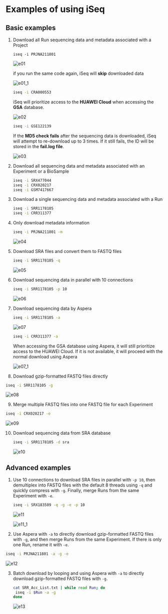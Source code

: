 # Examples of using iSeq

## Basic examples
1. Download all Run sequencing data and metadata associated with a Project

   ```
   iseq -i PRJNA211801
   ```

   ![e01](./img/e01.png)

   if you run the same code again, iSeq will **skip** downloaded data

   ![e01_1](./img/e01_1.png)

   ```bash
   iseq -i CRA000553
   ```

   iSeq will prioritize access to the **HUAWEI Cloud** when accessing the **GSA** database.

   ![e02](./img/e02.png)

   ```bash
   iseq -i GSE122139
   ```

   If the **MD5 check fails** after the sequencing data is downloaded, iSeq will attempt to re-download up to 3 times. If it still fails, the ID will be stored in the **fail.log file**.

   ![e03](./img/e03.png)

2. Download all sequencing data and metadata associated with an Experiment or a BioSample

   ```bash
   iseq -i SRX477044
   iseq -i CRX020217
   iseq -i GSM7417667
   ```

3. Download a single sequencing data and metadata associated with a Run

   ```bash
   iseq -i SRR1178105
   iseq -i CRR311377
   ```

4. Only download metadata information

   ```bash
   iseq -i PRJNA211801 -m
   ```

   ![e04](./img/e04.png)

5. Download SRA files and convert them to FASTQ files

   ```bash
   iseq -i SRR1178105 -q
   ```

   ![e05](./img/e05.png)

6. Download sequencing data in parallel with 10 connections

   ```bash
   iseq -i SRR1178105 -p 10
   ```

   ![e06](./img/e06.png)

7. Download sequencing data by Aspera

   ```bash
   iseq -i SRR1178105 -a
   ```

   ![e07](./img/e07.png)

   ```bash
   iseq -i CRR311377 -a
   ```
   
   When accessing the GSA database using Aspera, it will still prioritize access to the HUAWEI Cloud. If it is not available, it will proceed with the normal download using Aspera

   ![e07_1](./img/e07_1.png)

8.  Download gzip-formatted FASTQ files directly

   ```bash
   iseq -i SRR1178105 -g
   ```

   ![e08](./img/e08.png)

9.  Merge multiple FASTQ files into one FASTQ file for each Experiment

   ```bash
   iseq -i CRX020217 -e
   ```

   ![e09](./img/e09.png)

10. Download sequencing data from SRA database

    ```bash
    iseq -i SRR1178105 -d sra
    ```

    ![e10](./img/e10.png)

## Advanced examples

1. Use 10 connections to download SRA files in parallel with `-p 10`, then demultiplex into FASTQ files with the default 8 threads using `-q` and quickly compress with `-g`. Finally, merge Runs from the same Experiment with `-e`.

   ```bash
   iseq -i SRX183509 -q -g -e -p 10
   ```

   ![e11](./img/e11.png)

   ![e11_1](./img/e11_1.png)

2.  Use Aspera with `-a` to directly download gzip-formatted FASTQ files with `-g`, and then merge Runs from the same Experiment. If there is only one Run, rename it with `-e`.

   ```bash
   iseq -i PRJNA211801 -a -g -e
   ```

   ![e12](./img/e12.png)

3. Batch download by looping and using Aspera with `-a` to directly download gzip-formatted FASTQ files with `-g`.

   ```bash
   cat SRR_Acc_List.txt | while read Run; do
   	iseq -i $Run -a -g
   done
   ```
   
   ![e13](./img/e13.png)































































